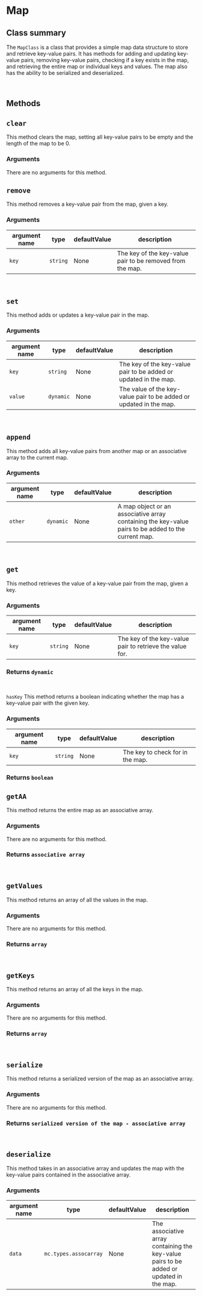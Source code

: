 # Map

Class summary
-------------

The `MapClass` is a class that provides a simple map data structure to store and retrieve key-value pairs. It has methods for adding and updating key-value pairs, removing key-value pairs, checking if a key exists in the map, and retrieving the entire map or individual keys and values. The map also has the ability to be serialized and deserialized.


<br />

Methods
-------

## `clear`
This method clears the map, setting all key-value pairs to be empty and the length of the map to be 0.

### Arguments

There are no arguments for this method.

## `remove`
This method removes a key-value pair from the map, given a key.

### Arguments

| argument name | type | defaultValue | description |
| ---| ---| ---| --- |
| `key` | `string` | None | The key of the key-value pair to be removed from the map. |

<br/>


## `set`
This method adds or updates a key-value pair in the map.

### Arguments

| argument name | type | defaultValue | description |
| ---| ---| ---| --- |
| `key` | `string` | None | The key of the key-value pair to be added or updated in the map. |
| `value` | `dynamic` | None | The value of the key-value pair to be added or updated in the map. |


<br/>

## `append`
This method adds all key-value pairs from another map or an associative array to the current map.

### Arguments

| argument name | type | defaultValue | description |
| ---| ---| ---| --- |
| `other` | `dynamic` | None | A map object or an associative array containing the key-value pairs to be added to the current map. |

<br/>

## `get`
This method retrieves the value of a key-value pair from the map, given a key.

### Arguments

| argument name | type | defaultValue | description |
| ---| ---| ---| --- |
| `key` | `string` | None | The key of the key-value pair to retrieve the value for. |

### Returns `dynamic`


<br/>

`hasKey`
This method returns a boolean indicating whether the map has a key-value pair with the given key.

### Arguments

| argument name | type | defaultValue | description |
| ---| ---| ---| --- |
| `key` | `string` | None | The key to check for in the map. |

### Returns `boolean`



## `getAA`
This method returns the entire map as an associative array.

### Arguments

There are no arguments for this method.

### Returns `associative array`

<br/>


## `getValues`
This method returns an array of all the values in the map.

### Arguments

There are no arguments for this method.

### Returns `array`

<br/>


## `getKeys`
This method returns an array of all the keys in the map.

### Arguments

There are no arguments for this method.

### Returns `array`

<br/>

## `serialize`
This method returns a serialized version of the map as an associative array.

### Arguments

There are no arguments for this method.

### Returns `serialized version of the map - associative array`

<br/>

## `deserialize`
This method takes in an associative array and updates the map with the key-value pairs contained in the associative array.

### Arguments

| argument name | type | defaultValue | description |
| ---| ---| ---| --- |
| `data` | `mc.types.assocarray` | None | The associative array containing the key-value pairs to be added or updated in the map. |